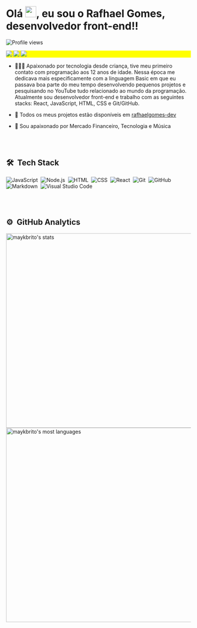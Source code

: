 <h1 align="left">Olá <img src="https://raw.githubusercontent.com/kaueMarques/kaueMarques/master/hi.gif" width="30px">, eu sou o Rafhael Gomes, desenvolvedor front-end!!</h1>
<p align="left"> <img src="https://komarev.com/ghpvc/?username=rafhaelgomes-dev&color=yellow" alt="Profile views" /> </p>
<p align="left" style="background:yellow">
<a href="https://www.linkedin.com/in/rafhael-gomes/"><img src="https://img.shields.io/badge/-Rafhael%20Gomes-0077B5?style=flat-square&logo=Linkedin&logoColor=white"/></a>
<a href="https://instagram.com/rafhaelrg"><img src="https://img.shields.io/badge/-@rafhaelrg-E4405F?style=flat-square&logo=Instagram&logoColor=white"/></a>
  <a href="mailto:rafhaelgomes.dev@gmail.com"><img src="https://img.shields.io/badge/-rafhaelgomes.dev@gmail.com-D14836?style=flat-square&logo=Gmail&logoColor=white"/></a>
</p>

- 👨🏻‍💻 Apaixonado por tecnologia desde criança, tive meu primeiro contato com programação aos 12 anos de idade. Nessa época me dedicava mais especificamente com a linguagem Basic em que eu passava boa parte do meu tempo desenvolvendo pequenos projetos e pesquisando no YouTube tudo relacionado ao mundo da programação. Atualmente sou desenvolvedor front-end e trabalho com as seguintes stacks: React, JavaScript, HTML, CSS e Git/GitHub.

- 🚀 Todos os meus projetos estão disponíveis em [rafhaelgomes-dev](https://rafhaelgomes-dev)

- 💚 Sou apaixonado por Mercado Financeiro, Tecnologia e Música


<br><br>

## 🛠 &nbsp;Tech Stack

![JavaScript](https://img.shields.io/badge/-JavaScript-05122A?style=flat&logo=javascript)&nbsp;
![Node.js](https://img.shields.io/badge/-Node.js-05122A?style=flat&logo=node.js)&nbsp;
![HTML](https://img.shields.io/badge/-HTML-05122A?style=flat&logo=HTML5)&nbsp;
![CSS](https://img.shields.io/badge/-CSS-05122A?style=flat&logo=CSS3&logoColor=1572B6)&nbsp;
![React](https://img.shields.io/badge/-React-05122A?style=flat&logo=react)&nbsp;
![Git](https://img.shields.io/badge/-Git-05122A?style=flat&logo=git)&nbsp;
![GitHub](https://img.shields.io/badge/-GitHub-05122A?style=flat&logo=github)&nbsp;
![Markdown](https://img.shields.io/badge/-Markdown-05122A?style=flat&logo=markdown)&nbsp;
![Visual Studio Code](https://img.shields.io/badge/-Visual%20Studio%20Code-05122A?style=flat&logo=visual-studio-code&logoColor=007ACC)&nbsp;

<br><br>

## ⚙️ &nbsp;GitHub Analytics

<p align="left">
<img width="530em" src="https://github-readme-stats.vercel.app/api?username=rafhaelgomes-dev&show_icons=true&theme=vision-friendly-dark" alt="maykbrito's stats"/>
<img width="530em" src="https://github-readme-stats.vercel.app/api/top-langs/?username=rafhaelgomes-dev&layout=compact&theme=vision-friendly-dark" alt="maykbrito's most languages"/>
</p>

<br><br>

